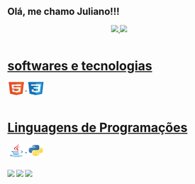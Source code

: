 ## Olá, me chamo Juliano!!!

<div align="center">
  <a href="https://github.com/JulianoDADR">
  <img height="150em" src="https://github-readme-stats.vercel.app/api?username=JulianoDADR&show_icons=true&theme=dark&include_all_commits=false&count_private=true"/>
  <img height="150em" src="https://github-readme-stats.vercel.app/api/top-langs/?username=JulianoDADR&layout=compact&langs_count=7&theme=dark"/>
</div>
  
  <div style="display: inline_block"><br>
    <h1> softwares e tecnologias</h1>
       <img align="center" alt="Juliano-HTML" height="30" width="40" src="https://raw.githubusercontent.com/devicons/devicon/master/icons/html5/html5-original.svg">
       <img align="center" alt="Juliano-CSS" height="30" width="40" src="https://raw.githubusercontent.com/devicons/devicon/master/icons/css3/css3-original.svg">
  <div>

 <div style="display: inline_block"><br>
   <h1> Linguagens de Programações</h1>
  <img align="center" alt="Juliano-Java" height="30" width="40" src="https://raw.githubusercontent.com/devicons/devicon/master/icons/java/java-original.svg">
  <img align="center" alt="Juliano-Java" height="30" width="40" src="https://raw.githubusercontent.com/devicons/devicon/master/icons/python/python-original.svg">
</div>

##

<div> 
  <a href="https://instagram.com/JulinDantas" target="_blank"><img src="https://img.shields.io/badge/-Instagram-%23E4405F?style=for-the-badge&logo=instagram&logoColor=white" target="_blank"></a>
  <a href = "julianodeandradedantas@gmail.com"><img src="https://img.shields.io/badge/-Gmail-%23333?style=for-the-badge&logo=gmail&logoColor=white" target="_blank"></a>
  <a href="https://www.linkedin.com/in/juliano-dantas-rodrigues-9ab5b2216/" target="_blank"><img src="https://img.shields.io/badge/-LinkedIn-%230077B5?style=for-the-badge&logo=linkedin&logoColor=white" target="_blank"></a> 
  </div>

 
